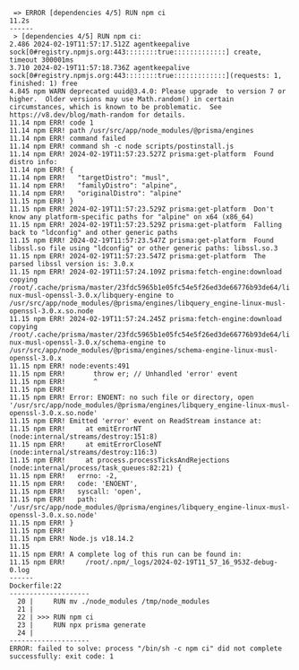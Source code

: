 <code>
 => ERROR [dependencies 4/5] RUN npm ci                                                                                                                                                                     11.2s
------
 > [dependencies 4/5] RUN npm ci:
2.486 2024-02-19T11:57:17.512Z agentkeepalive sock[0#registry.npmjs.org:443::::::::true:::::::::::::] create, timeout 300001ms
3.710 2024-02-19T11:57:18.736Z agentkeepalive sock[0#registry.npmjs.org:443::::::::true:::::::::::::](requests: 1, finished: 1) free
4.845 npm WARN deprecated uuid@3.4.0: Please upgrade  to version 7 or higher.  Older versions may use Math.random() in certain circumstances, which is known to be problematic.  See https://v8.dev/blog/math-random for details.
11.14 npm ERR! code 1
11.14 npm ERR! path /usr/src/app/node_modules/@prisma/engines
11.14 npm ERR! command failed
11.14 npm ERR! command sh -c node scripts/postinstall.js
11.14 npm ERR! 2024-02-19T11:57:23.527Z prisma:get-platform  Found distro info:
11.14 npm ERR! {
11.14 npm ERR!   "targetDistro": "musl",
11.14 npm ERR!   "familyDistro": "alpine",
11.14 npm ERR!   "originalDistro": "alpine"
11.15 npm ERR! }
11.15 npm ERR! 2024-02-19T11:57:23.529Z prisma:get-platform  Don't know any platform-specific paths for "alpine" on x64 (x86_64)
11.15 npm ERR! 2024-02-19T11:57:23.529Z prisma:get-platform  Falling back to "ldconfig" and other generic paths
11.15 npm ERR! 2024-02-19T11:57:23.547Z prisma:get-platform  Found libssl.so file using "ldconfig" or other generic paths: libssl.so.3
11.15 npm ERR! 2024-02-19T11:57:23.547Z prisma:get-platform  The parsed libssl version is: 3.0.x
11.15 npm ERR! 2024-02-19T11:57:24.109Z prisma:fetch-engine:download  copying /root/.cache/prisma/master/23fdc5965b1e05fc54e5f26ed3de66776b93de64/linux-musl-openssl-3.0.x/libquery-engine to /usr/src/app/node_modules/@prisma/engines/libquery_engine-linux-musl-openssl-3.0.x.so.node
11.15 npm ERR! 2024-02-19T11:57:24.245Z prisma:fetch-engine:download  copying /root/.cache/prisma/master/23fdc5965b1e05fc54e5f26ed3de66776b93de64/linux-musl-openssl-3.0.x/schema-engine to /usr/src/app/node_modules/@prisma/engines/schema-engine-linux-musl-openssl-3.0.x
11.15 npm ERR! node:events:491
11.15 npm ERR!       throw er; // Unhandled 'error' event
11.15 npm ERR!       ^
11.15 npm ERR!
11.15 npm ERR! Error: ENOENT: no such file or directory, open '/usr/src/app/node_modules/@prisma/engines/libquery_engine-linux-musl-openssl-3.0.x.so.node'
11.15 npm ERR! Emitted 'error' event on ReadStream instance at:
11.15 npm ERR!     at emitErrorNT (node:internal/streams/destroy:151:8)
11.15 npm ERR!     at emitErrorCloseNT (node:internal/streams/destroy:116:3)
11.15 npm ERR!     at process.processTicksAndRejections (node:internal/process/task_queues:82:21) {
11.15 npm ERR!   errno: -2,
11.15 npm ERR!   code: 'ENOENT',
11.15 npm ERR!   syscall: 'open',
11.15 npm ERR!   path: '/usr/src/app/node_modules/@prisma/engines/libquery_engine-linux-musl-openssl-3.0.x.so.node'
11.15 npm ERR! }
11.15 npm ERR!
11.15 npm ERR! Node.js v18.14.2
11.15
11.15 npm ERR! A complete log of this run can be found in:
11.15 npm ERR!     /root/.npm/_logs/2024-02-19T11_57_16_953Z-debug-0.log
------
Dockerfile:22
--------------------
  20 |     RUN mv ./node_modules /tmp/node_modules
  21 |
  22 | >>> RUN npm ci
  23 |     RUN npx prisma generate
  24 |
--------------------
ERROR: failed to solve: process "/bin/sh -c npm ci" did not complete successfully: exit code: 1
</code>
